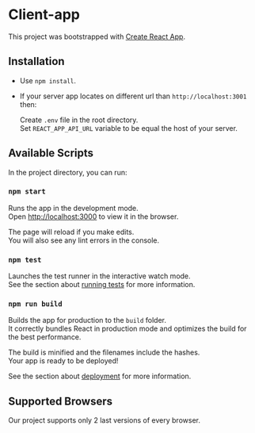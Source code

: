# Client-app

This project was bootstrapped with [Create React App](https://github.com/facebookincubator/create-react-app).

## Installation

* Use `npm install`.

* If your server app locates on different url than `http://localhost:3001` then:

  Create `.env` file in the root directory.  
   Set `REACT_APP_API_URL` variable to be equal the host of your server.

## Available Scripts

In the project directory, you can run:

### `npm start`

Runs the app in the development mode.<br>
Open [http://localhost:3000](http://localhost:3000) to view it in the browser.

The page will reload if you make edits.<br>
You will also see any lint errors in the console.

### `npm test`

Launches the test runner in the interactive watch mode.<br>
See the section about [running tests](#running-tests) for more information.

### `npm run build`

Builds the app for production to the `build` folder.<br>
It correctly bundles React in production mode and optimizes the build for the best performance.

The build is minified and the filenames include the hashes.<br>
Your app is ready to be deployed!

See the section about [deployment](#deployment) for more information.

## Supported Browsers

Our project supports only 2 last versions of every browser.
